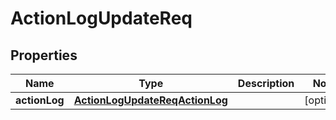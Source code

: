 # ActionLogUpdateReq

## Properties
Name | Type | Description | Notes
------------ | ------------- | ------------- | -------------
**actionLog** | [**ActionLogUpdateReqActionLog**](ActionLogUpdateReqActionLog.md) |  |  [optional]
